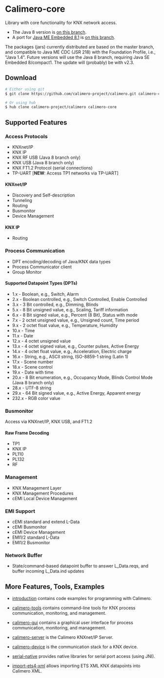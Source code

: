 Calimero-core
=============

Library with core functionality for KNX network access.

* The Java 8 version is [on this branch](https://github.com/calimero-project/calimero/tree/feat/jse-embd8-c1).
* A port for [Java ME Embedded 8.1](http://www.oracle.com/technetwork/java/embedded/javame/embed-me/overview/index.html) is [on this branch](https://github.com/calimero-project/calimero/tree/jme-embd).

The packages (jars) currently distributed are based on the master branch, and compatible to Java ME CDC (JSR 218) with the Foundation Profile, i.e., "Java 1.4".
Future versions will use the Java 8 branch, requiring Java SE Embedded 8/compact1. The update will (probably) be with v2.3.


Download
--------

~~~ sh
# Either using git
$ git clone https://github.com/calimero-project/calimero.git calimero-core

# Or using hub
$ hub clone calimero-project/calimero calimero-core
~~~

Supported Features
--------

### Access Protocols
* KNXnet/IP
* KNX IP
* KNX RF USB (Java 8 branch only)
* KNX USB (Java 8 branch only)
* KNX FT1.2 Protocol (serial connections)
* TP-UART [__NEW__: Access TP1 networks via TP-UART]

#### KNXnet/IP
* Discovery and Self-description
* Tunneling
* Routing
* Busmonitor
* Device Management

#### KNX IP
* Routing

### Process Communication
* DPT encoding/decoding of Java/KNX data types
* Process Communicator client
* Group Monitor

#### Supported Datapoint Types (DPTs)
* 1.x - Boolean, e.g., Switch, Alarm
* 2.x - Boolean controlled, e.g., Switch Controlled, Enable Controlled
* 3.x - 3 Bit controlled, e.g., Dimming, Blinds
* 5.x - 8 Bit unsigned value, e.g., Scaling, Tariff information
* 6.x - 8 Bit signed value, e.g., Percent (8 Bit), Status with mode
* 7.x - 2 octet unsigned value, e.g., Unsigned count, Time period
* 9.x - 2 octet float value, e.g., Temperature, Humidity
* 10.x - Time
* 11.x - Date
* 12.x - 4 octet unsigned value
* 13.x - 4 octet signed value, e.g., Counter pulses, Active Energy
* 14.x - 4 octet float value, e.g., Acceleration, Electric charge
* 16.x - String, e.g., ASCII string, ISO-8859-1 string (Latin 1)
* 17.x - Scene number
* 18.x - Scene control
* 19.x - Date with time
* 20.x - 8 Bit enumeration, e.g., Occupancy Mode, Blinds Control Mode (Java 8 branch only)
* 28.x - UTF-8 string
* 29.x - 64 Bit signed value, e.g., Active Energy, Apparent energy
* 232.x - RGB color value

### Busmonitor
Access via KNXnet/IP, KNX USB, and FT1.2

#### Raw Frame Decoding
* TP1
* KNX IP
* PL110
* PL132
* RF

### Management
* KNX Management Layer
* KNX Management Procedures
* cEMI Local Device Management

### EMI Support
* cEMI standard and extend L-Data
* cEMI Busmonitor 
* cEMI Device Management
* EMI1/2 standard L-Data 
* EMI1/2 Busmonitor

### Network Buffer
* State/command-based datapoint buffer to answer L_Data.reqs, and buffer incoming L_Data.ind updates


More Features, Tools, Examples
------------------------------

* [introduction](https://github.com/calimero-project/introduction) contains code examples for programming with Calimero.

* [calimero-tools](https://github.com/calimero-project/calimero-tools) contains command-line tools for KNX process communication, monitoring, and management.

* [calimero-gui](https://github.com/calimero-project/calimero-gui) contains a graphical user interface for process communication, monitoring, and management.

* [calimero-server](https://github.com/calimero-project/calimero-server) is the Calimero KNXnet/IP Server.

* [calimero-device](https://github.com/calimero-project/calimero-device) is the communication stack for a KNX device.

* [serial-native](https://github.com/calimero-project/serial-native) provides native libraries for serial port access (using JNI).

* [import-ets4-xml](https://github.com/calimero-project/import-ets4-xml) allows importing ETS XML KNX datapoints into Calimero XML.
